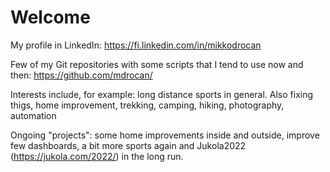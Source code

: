 # Welcome

My profile in LinkedIn: <https://fi.linkedin.com/in/mikkodrocan>

Few of my Git repositories with some scripts that I tend to use now and then: <https://github.com/mdrocan/>

Interests include, for example: long distance sports in general.
Also fixing thigs, home improvement, trekking, camping, hiking, photography, automation

Ongoing "projects": some home improvements inside and outside, improve few dashboards,
a bit more sports again and Jukola2022 (<https://jukola.com/2022/>) in the long run.

